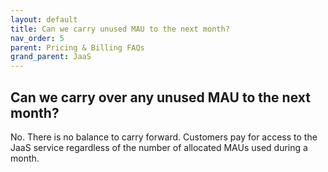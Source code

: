 ```yaml
---
layout: default
title: Can we carry unused MAU to the next month?
nav_order: 5
parent: Pricing & Billing FAQs
grand_parent: JaaS
---
```


## Can we carry over any unused MAU to the next month?

No. There is no balance to carry forward. Customers pay for access to the JaaS service regardless of the number of allocated MAUs used during a month.
